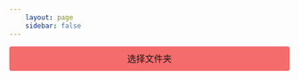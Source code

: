 ```yaml
---
    layout: page
    sidebar: false
---
```


<PageWrapper>
    <div class='form'>
        <label for='fileChooser'>选择文件夹</label>
        <input type='file' ref='fileInput' id='fileChooser' webkitdirectory @change='buildConfig' />
    </div>
</PageWrapper>

<script setup lang='ts'>
    import { ref } from 'vue';
    import PageWrapper from '../../components/PageWrapper.vue';
    import { buildPhotoConfig } from '../../utils/PhotoUtils.ts';
    import FileSaver from 'file-saver';

    const fileInput = ref();

    const buildConfig = ( evt: Event ) => {
        const files = evt.target.files;
        const json: any = buildPhotoConfig(files);
        const blob: Blob = new Blob([ JSON.stringify( json ) ], { type: 'text/plain;charset=utf-8' });
        FileSaver.saveAs( blob, 'photos.json' );
    }

</script>

<style scoped>
    .form {
        width: 100%;
        max-width: 600px;
        margin: 0 auto;
        text-align: center;
    }
    label {
        display: inline-block;
        width: 100%;
        height: 44px;
        border-radius: 4px;
        background-color: #f56c6c;
        font-size: 16px;
        line-height: 44px;
        cursor: pointer;
    }
    input[type=file] {
        display: none;
    }
</style>